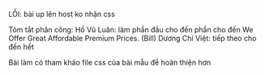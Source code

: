 LỖI: bài up lên host ko nhận css



Tóm tắt phân công:
Hồ Vũ Luân: làm phần đầu cho đến phần cho đến We Offer Great Affordable Premium Prices. (Bill)
Dương Chí Việt: tiếp theo cho đến hết 

Bài làm có tham khảo file css của bài mẫu để hoàn thiện hơn
